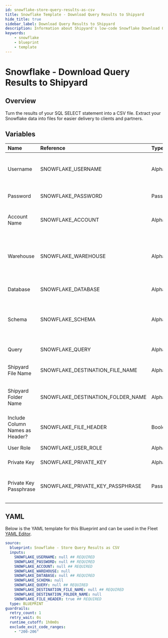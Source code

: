 ```yaml
---
id: snowflake-store-query-results-as-csv
title: Snowflake Template - Download Query Results to Shipyard
hide_title: true
sidebar_label: Download Query Results to Shipyard
description: Information about Shipyard's low-code Snowflake Download Query Results to Shipyard blueprint. Turn the results of your SQL SELECT statement into a CSV file. 
keywords:
    - snowflake
    - blueprint
    - template
---
```


# Snowflake - Download Query Results to Shipyard

## Overview
Turn the results of your SQL SELECT statement into a CSV file. Extract your Snowflake data into files for easier delivery to clients and partners.

## Variables

| Name | Reference | Type | Required | Default | Options | Description |
|:-----|:----------|:-----|:---------|:--------|:--------|:------------|
| Username | SNOWFLAKE_USERNAME  | Alphanumeric |:white_check_mark: | - | - | The Snowflake Username that has access to the table, schema, and warehouse that you want to use. |
| Password | SNOWFLAKE_PASSWORD  | Password |:heavy_minus_sign: | - | - | The password associated with your Username. |
| Account Name | SNOWFLAKE_ACCOUNT  | Alphanumeric |:white_check_mark: | - | - | Typically found in the URL you use to access Snowflake, before `.snowflakecomputing.com`. |
| Warehouse | SNOWFLAKE_WAREHOUSE  | Alphanumeric |:heavy_minus_sign: | - | - | The name of the Warehouse you want your query to run in. If left blank, will use the default Warehouse associated with the Username. |
| Database | SNOWFLAKE_DATABASE  | Alphanumeric |:white_check_mark: | - | - | The name of the Database that you want to run a query against. |
| Schema | SNOWFLAKE_SCHEMA  | Alphanumeric |:heavy_minus_sign: | - | - | The name of the Schema you want to run a query against. If left blank, it's expected that your query will include the schema in it. |
| Query | SNOWFLAKE_QUERY  | Alphanumeric |:white_check_mark: | - | - | A SQL query with a SELECT statement that returns data. |
| Shipyard File Name | SNOWFLAKE_DESTINATION_FILE_NAME  | Alphanumeric |:white_check_mark: | - | - | The file name that you want your generated CSV to have. |
| Shipyard Folder Name | SNOWFLAKE_DESTINATION_FOLDER_NAME  | Alphanumeric |:heavy_minus_sign: | - | - | The folder structure that you want your CSV to be created in. If left blank, the file will be created in the home directory. |
| Include Column Names as Header? | SNOWFLAKE_FILE_HEADER  | Boolean |:white_check_mark: | `True` | - | If checked, your CSV file will include a header row with column names. |
| User Role | SNOWFLAKE_USER_ROLE  | Alphanumeric |:heavy_minus_sign: | - | - | The optional role of the database user |
| Private Key | SNOWFLAKE_PRIVATE_KEY  | Alphanumeric |:heavy_minus_sign: | - | - | The optional private key to use for authentication |
| Private Key Passphrase | SNOWFLAKE_PRIVATE_KEY_PASSPHRASE  | Password |:heavy_minus_sign: | - | - | The passphrase for the private key file. Is required only if authenticating with private key |


## YAML
Below is the YAML template for this Blueprint and can be used in the Fleet [YAML Editor](../../reference/fleets/yaml-editor.md).
```yaml
source:
  blueprint: Snowflake - Store Query Results as CSV
  inputs:
    SNOWFLAKE_USERNAME: null ## REQUIRED
    SNOWFLAKE_PASSWORD: null ## REQUIRED
    SNOWFLAKE_ACCOUNT: null ## REQUIRED
    SNOWFLAKE_WAREHOUSE: null 
    SNOWFLAKE_DATABASE: null ## REQUIRED
    SNOWFLAKE_SCHEMA: null 
    SNOWFLAKE_QUERY: null ## REQUIRED
    SNOWFLAKE_DESTINATION_FILE_NAME: null ## REQUIRED
    SNOWFLAKE_DESTINATION_FOLDER_NAME: null 
    SNOWFLAKE_FILE_HEADER: true ## REQUIRED
  type: BLUEPRINT
guardrails:
  retry_count: 1
  retry_wait: 0s
  runtime_cutoff: 1h0m0s
  exclude_exit_code_ranges:
    - "200-206"
```
